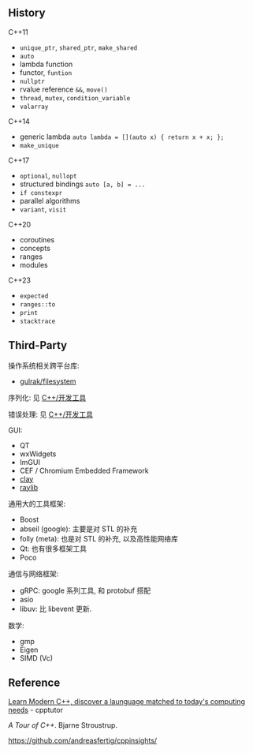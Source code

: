 ## History

C++11
- `unique_ptr`, `shared_ptr`, `make_shared`
- `auto`
- lambda function
- functor, `funtion`
- `nullptr`
- rvalue reference `&&`, `move()`
- `thread`, `mutex`, `condition_variable`
- `valarray`

C++14
- generic lambda `auto lambda = [](auto x) { return x + x; };`
- `make_unique`


C++17
- `optional`, `nullopt`
- structured bindings `auto [a, b] = ...`
- `if constexpr`
- parallel algorithms
- `variant`, `visit`

C++20
- coroutines
- concepts
- ranges
- modules

C++23
- `expected`
- `ranges::to`
- `print`
- `stacktrace`

## Third-Party

操作系统相关跨平台库:
- [gulrak/filesystem](https://github.com/gulrak/filesystem)

序列化: 见 [C++/开发工具](开发工具/ReadMe.md)

错误处理: 见 [C++/开发工具](开发工具/ReadMe.md)

GUI:
- QT 
- wxWidgets 
- ImGUI 
- CEF / Chromium Embedded Framework 
- [clay](https://github.com/nicbarker/clay)
- [raylib](https://github.com/raysan5/raylib)

通用大的工具框架:
- Boost 
- abseil (google): 主要是对 STL 的补充
- folly (meta): 也是对 STL 的补充, 以及高性能网络库
- Qt: 也有很多框架工具
- Poco 

通信与网络框架:
- gRPC: google 系列工具, 和 protobuf 搭配
- asio 
- libuv: 比 libevent 更新.

数学:
- gmp 
- Eigen
- SIMD (Vc)

## Reference

[Learn Modern C++, discover a launguage matched to today's computing needs](https://learnmoderncpp.com/) - cpptutor

*A Tour of C++*. Bjarne Stroustrup.

https://github.com/andreasfertig/cppinsights/